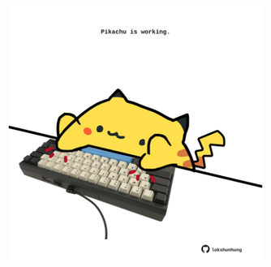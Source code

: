 <!-- built at 02/08/2021, 08:02:05 UTC -->
<p align="center">
  <img width="500" height="500" src="./ReadmeImage.svg">
</p>
